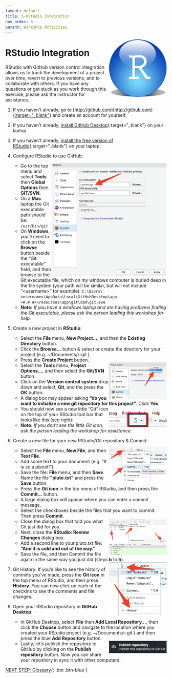```yaml
---
layout: default
title: 5-RStudio Integration
nav_order: 6
parent: Workshop Activities
---
```


<img src="images/act-5/0.png" alt="" style="float:right;width:180px;">

# RStudio Integration

RStudio with GitHub version control integration allows us to track the development of a project over time, revert to previous versions, and to collaborate with others. If you have any questions or get stuck as you work through this exercise, please ask the instructor for assistance.

1.  If you haven’t already, go to [http://github.com](http://github.com){:target="_blank"} and create an account for yourself.
2.  If you haven’t already, [install GitHub Desktop](https://desktop.github.com){:target="_blank"} on your laptop.
3.  If you haven’t already, [install the free version of RStudio](https://www.rstudio.com/){:target="_blank"} on your laptop.
4.  Configure RStudio to use GitHub:
    
    <img src="images/act-5/4.png" alt="configure rstudio to use github" style="float:right;width:360px;">
    
    -   Go to the top menu and select **Tools** then **Global Options** then **GIT/SVN**.
    -   On a **Mac** laptop the Git executable path should be: `/usr/bin/git`
    -   On **Windows**, you’ll need to click on the **Browse** button beside the “Git executable” field, and then browse to the Git executable file, which on my windows computer is buried deep in the file system (your path will be similar, but will not include “&lt;username&gt;” for example): `C:\Users\<username>\AppData\Local\GitHubDesktop\app-<#.#.#>\resources\app\git\cmd\git.exe`
    -   **Note:** _If you have a windows laptop and are having problems finding the Git executable, please ask the person leading this workshop for help._
5.  Create a new project in **RStudio**:
    -   Select the **File** menu, **New Project…**, and  then the **Existing Directory** button.
    -   Click the **Browse…** button & select or create the directory for your project (e.g. ~/Documents/r-git ).
    -   Press the **Create Project** button.
    
    <img src="images/act-5/5.png" alt="" style="float:right;width:180px;">
    
    -   Select the **Tools** menu, **Project Options…**, and  then select the **Git/SVN** button.
    -   Click on the **Version control system** drop down and select, **Git**, and the press the **OK** button.
    -   A dialog box may appear asking **“do you want to initialize a new git repository for this project”**. Click **Yes**.
    
    <img src="images/act-5/5-2.png" alt="" style="float:right;width:180px;">
    
    -   You should now see a new little “Git” icon on the top of your RStudio tool bar that looks like this (see right):
    -   **Note:** _If you don’t see the little Git icon, ask the person leading the workshop for assistance._
6.  Create a new file for your new RStudio/Git repository & Commit:
    
    <img src="images/act-5/6.png" alt="" style="float:right;width:180px;">
    
    -   Select the **File** menu, **New File**, and then **Text File**.
    -   Add some text to your document (e.g. “It is so a planet!”)
    -   Save the file: **File** menu, and then **Save**. Name the file **"pluto.txt"** and press the **Save** button.
    -   Press the **Git icon** in the top menu of RStudio, and then press the **Commit…** button.
    -   A large dialog box will appear where you can enter a commit message.
    -   Select the checkboxes beside the files that you want to commit. Then press **Commit**.
    
    <img src="images/act-5/6-2.png" alt="" style="float:right;width:180px;">
    
    -   Close the dialog box that told you what Git just did for you.
    -   Next, close the **RStudio: Review Changes** dialog box.
    -   Add a second line to your pluto.txt file: **“And it is cold and out of the way.”**
    -   Save the file, and then Commit the file again in the same way you just did (steps **b** to **h**).

    <img src="images/act-5/6-3.png" alt="" style="float:right;width:180px;">

7.  Git History: If you’d like to see the history of commits you’ve made, press the **Git icon** in the top menu of RStudio, and then press **History**. You can now click on each of the checkins to see the comments and file changes.
8.  Open your RStudio repository in **GitHub Desktop**:
    -   In GitHub Desktop, select **File** then **Add Local Repository…**, then click the **Choose** button and navigate to the location where you created your RStudio project (e.g. ~/Documents/r-git ) and then press the blue **Add Repository** button.
    
    <img src="images/act-5/8.png" alt="" style="float:right;width:180px;">
    
    -   Lastly, let’s publish the repository to GitHub by clicking on the **Publish repository** button. Now you can share your repository in sync it with other computers.

[NEXT STEP: Glossary](act-6.html){: .btn .btn-blue }
